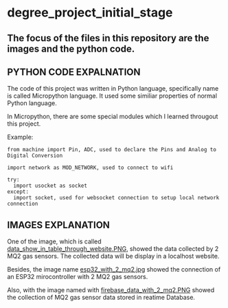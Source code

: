 # degree_project_initial_stage

## The focus of the files in this repository are the images and the python code. 


## PYTHON CODE EXPALNATION

The code of this project was written in Python language, specifically name is called Micropython language. It used some similiar properties of normal Python language. 

In Micropython, there are some special modules which I learned througout this project. 

Example: 
```
from machine import Pin, ADC, used to declare the Pins and Analog to Digital Conversion

import network as MOD_NETWORK, used to connect to wifi 

try:
  import usocket as socket
except:
  import socket, used for websocket connection to setup local network connection

```


## IMAGES EXPLANATION

One of the image, which is called [data_show_in_table_through_website.PNG](https://github.com/deng0004/degree_project_initial_stage/blob/main/data_show_in_table_through_website.PNG), showed the data collected by 2 MQ2 gas sensors. The collected data will be display in a localhost website. 

Besides, the image name [esp32_with_2_mq2.jpg](https://github.com/deng0004/degree_project_initial_stage/blob/main/esp32_with_2_Mq2.jpg) showed the connection of an ESP32 mirocontroller with 2 MQ2 gas sensors.

Also, with the image named with [firebase_data_with_2_mq2.PNG](https://github.com/deng0004/degree_project_initial_stage/blob/main/firebase_data_with_2_mq2.PNG) showed the collection of MQ2 gas sensor data stored in reatime Database. 

